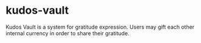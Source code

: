 # kudos-vault
Kudos Vault is a system for gratitude expression. Users may gift each other internal currency in order to share their gratitude.
